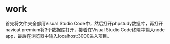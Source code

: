 # work
首先将文件夹全部用Visual Studio Code中，然后打开phpstudy数据库，再打开navicat premium将3个数据库打开，接着在Visual Studio Code终端中输入node app，最后在浏览器中输入localhost:3000进入项目。